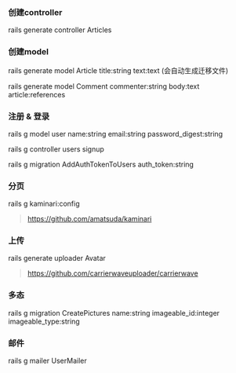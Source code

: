 ### 创建controller

rails generate controller Articles

### 创建model

rails generate model Article title:string text:text (会自动生成迁移文件)

rails generate model Comment commenter:string body:text article:references

### 注册 & 登录

rails g model user name:string email:string password_digest:string

rails g controller users signup

rails g migration AddAuthTokenToUsers auth_token:string

### 分页

rails g kaminari:config

> https://github.com/amatsuda/kaminari

### 上传

rails generate uploader Avatar

> https://github.com/carrierwaveuploader/carrierwave

### 多态
rails g migration CreatePictures name:string imageable_id:integer imageable_type:string

### 邮件
rails g mailer UserMailer
